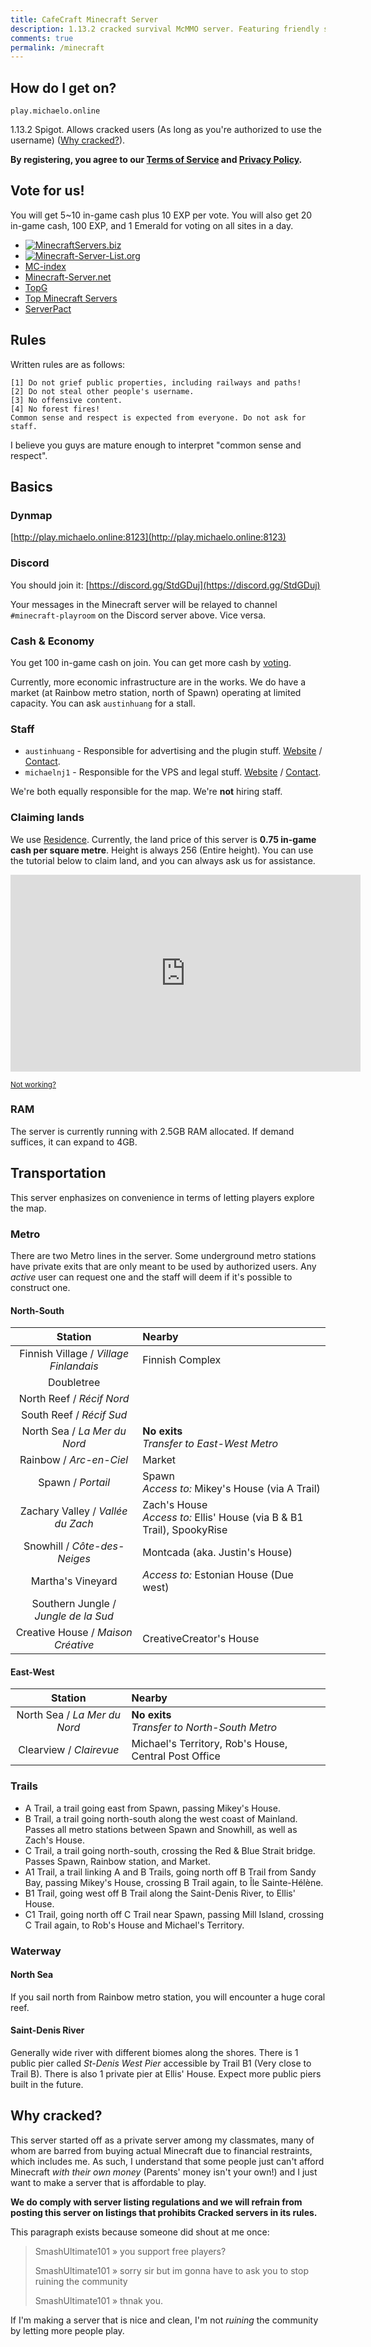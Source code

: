 ```yaml
---
title: CafeCraft Minecraft Server
description: 1.13.2 cracked survival McMMO server. Featuring friendly staff and a map with a town feel!
comments: true
permalink: /minecraft
---
```


## How do I get on?
`play.michaelo.online`

1.13.2 Spigot. Allows cracked users (As long as you're authorized to use the username) ([Why cracked?](#why-cracked)).

**By registering, you agree to our [Terms of Service](https://michaelo.online/minecraft-tos.html) and [Privacy Policy](https://michaelo.online/minecraft-privacy-policy.html).**

## Vote for us!
You will get 5~10 in-game cash plus 10 EXP per vote. You will also get 20 in-game cash, 100 EXP, and 1 Emerald for voting on all sites in a day.

* [![MinecraftServers.biz](https://minecraftservers.biz/vote2.gif)](https://minecraftservers.biz/servers/142897/vote/)
* [![Minecraft-Server-List.org](http://www.minecraft-servers-list.org/images/minecraft-servers.png)](http://www.minecraft-servers-list.org/index.php?a=in&u=austinhuang)
* [MC-index](https://www.minecraft-index.com/46982-cafecraft-1-13-2/vote)
* [Minecraft-Server.net](https://minecraft-server.net/vote/austinhuang/)
* [TopG](https://topg.org/Minecraft/in-453748)
* [Top Minecraft Servers](https://topminecraftservers.org/vote/4563)
* [ServerPact](https://www.serverpact.com/vote-30262)

## Rules
Written rules are as follows:

```
[1] Do not grief public properties, including railways and paths!
[2] Do not steal other people's username.
[3] No offensive content.
[4] No forest fires!
Common sense and respect is expected from everyone. Do not ask for staff.
```
I believe you guys are mature enough to interpret "common sense and respect".

## Basics
### Dynmap
[http://play.michaelo.online:8123](http://play.michaelo.online:8123)

### Discord
You should join it: [https://discord.gg/StdGDuj](https://discord.gg/StdGDuj)

Your messages in the Minecraft server will be relayed to channel `#minecraft-playroom` on the Discord server above. Vice versa.

### Cash & Economy
You get 100 in-game cash on join. You can get more cash by [voting](#vote-for-us).

Currently, more economic infrastructure are in the works. We do have a market (at Rainbow metro station, north of Spawn) operating at limited capacity. You can ask `austinhuang` for a stall.

### Staff

* `austinhuang` - Responsible for advertising and the plugin stuff. [Website](./) / [Contact](./contact).
* `michaelnj1` - Responsible for the VPS and legal stuff. [Website](https://michaelo.online/) / [Contact](https://michaelo.online/Contact-Me/).

We're both equally responsible for the map. We're **not** hiring staff.

### Claiming lands
We use [Residence](https://www.spigotmc.org/resources/residence.11480/). Currently, the land price of this server is **0.75 in-game cash per square metre**. Height is always 256 (Entire height). You can use the tutorial below to claim land, and you can always ask us for assistance.

<iframe width="560" height="315" src="https://www.youtube-nocookie.com/embed/-cP6beAUVC8" frameborder="0" allow="accelerometer; autoplay; encrypted-media; gyroscope; picture-in-picture" allowfullscreen></iframe>
  
<small><a href="https://www.youtube.com/watch?v=-cP6beAUVC8">Not working?</a></small>
### RAM
The server is currently running with 2.5GB RAM allocated. If demand suffices, it can expand to 4GB.

## Transportation
This server enphasizes on convenience in terms of letting players explore the map.

### Metro
There are two Metro lines in the server. Some underground metro stations have private exits that are only meant to be used by authorized users. Any *active* user can request one and the staff will deem if it's possible to construct one.

#### North-South

<table>
  <thead>
    <tr>
    <th align="center">Station</th>
    <th align="left">Nearby</th>
    </tr>
  </thead>
  <tbody>
    <tr>
    <td align="center">Finnish Village / <em>Village Finlandais</em></td>
    <td align="left">Finnish Complex</td>
    </tr>
    <tr>
    <td align="center">Doubletree</em></td>
    <td align="left"></td>
    </tr>
    <tr>
    <td align="center">North Reef / <em>Récif Nord</em></td>
    <td align="left"></td>
    </tr>
    <tr>
    <td align="center">South Reef / <em>Récif Sud</em></td>
    <td align="left"></td>
    </tr>
    <tr>
    <td align="center">North Sea / <em>La Mer du Nord</em></td>
    <td align="left"><strong>No exits</strong><br><em>Transfer to East-West Metro</em></td>
    </tr>
    <tr>
    <td align="center">Rainbow / <em>Arc-en-Ciel</em></td>
    <td align="left">Market</td>
    </tr>
    <tr>
    <td align="center">Spawn / <em>Portail</em></td>
    <td align="left">Spawn<br><em>Access to:</em> Mikey's House (via A Trail)</td>
    </tr>
    <tr>
    <td align="center">Zachary Valley / <em>Vallée du Zach</em></td>
    <td align="left">Zach's House<br><em>Access to:</em> Ellis' House (via B &amp; B1 Trail), SpookyRise</td>
    </tr>
    <tr>
    <td align="center">Snowhill / <em>Côte-des-Neiges</em></td>
    <td align="left">Montcada (aka. Justin's House)</td>
    </tr>
    <tr>
    <td align="center">Martha's Vineyard</td>
    <td align="left"><em>Access to:</em> Estonian House (Due west)</td>
    </tr>
    <tr>
    <td align="center">Southern Jungle / <em>Jungle de la Sud</em></td>
    <td align="left"></td>
    </tr>
    <tr>
    <td align="center">Creative House / <em>Maison Créative</em></td>
    <td align="left">CreativeCreator's House</td>
    </tr>
  </tbody>
</table>

#### East-West

<table>
<thead>
<tr>
<th align="center">Station</th>
<th align="left">Nearby</th>
</tr>
</thead>
<tbody>
<tr>
<td align="center">North Sea / <em>La Mer du Nord</em></td>
<td align="left"><b>No exits</b><br><em>Transfer to North-South Metro</em></td>
</tr>
<tr>
<td align="center">Clearview / <em>Clairevue</em></td>
<td align="left">Michael's Territory, Rob's House, Central Post Office</td>
</tr>
</tbody>
</table>

### Trails

* A Trail, a trail going east from Spawn, passing Mikey's House.
* B Trail, a trail going north-south along the west coast of Mainland. Passes all metro stations between Spawn and Snowhill, as well as Zach's House.
* C Trail, a trail going north-south, crossing the Red & Blue Strait bridge. Passes Spawn, Rainbow station, and Market.
* A1 Trail, a trail linking A and B Trails, going north off B Trail from Sandy Bay, passing Mikey's House, crossing B Trail again, to Île Sainte-Hélène.
* B1 Trail, going west off B Trail along the Saint-Denis River, to Ellis' House.
* C1 Trail, going north off C Trail near Spawn, passing Mill Island, crossing C Trail again, to Rob's House and Michael's Territory.
### Waterway
#### North Sea
If you sail north from Rainbow metro station, you will encounter a huge coral reef.
#### Saint-Denis River
Generally wide river with different biomes along the shores. There is 1 public pier called *St-Denis West Pier* accessible by Trail B1 (Very close to Trail B). There is also 1 private pier at Ellis' House. Expect more public piers built in the future.

## Why cracked?
This server started off as a private server among my classmates, many of whom are barred from buying actual Minecraft due to financial restraints, which includes me. As such, I understand that some people just can't afford Minecraft *with their own money* (Parents' money isn't your own!) and I just want to make a server that is affordable to play.

**We do comply with server listing regulations and we will refrain from posting this server on listings that prohibits Cracked servers in its rules.**

This paragraph exists because someone did shout at me once:

> SmashUltimate101 » you support free players?
>
> SmashUltimate101 » sorry sir but im gonna have to ask you to stop ruining the community
>
> SmashUltimate101 » thnak you.

If I'm making a server that is nice and clean, I'm not *ruining* the community by letting more people play.
